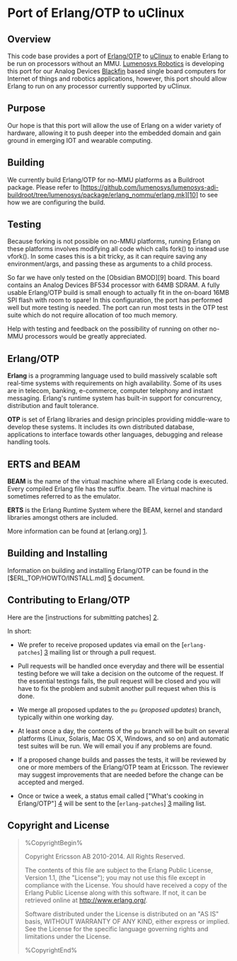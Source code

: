 Port of Erlang/OTP to uClinux
=============================

Overview
--------
This code base provides a port of [Erlang/OTP][1] to [uClinux][6] to enable Erlang to be run on processors without an MMU. [Lumenosys Robotics][7] is developing this port for our Analog Devices [Blackfin][8] based single board computers for Internet of things and robotics applications, however, this port should allow Erlang to run on any processor currently supported by uClinux.

Purpose
-------
Our hope is that this port will allow the use of Erlang on a wider variety of hardware, allowing it to push deeper into the embedded domain and gain ground in emerging IOT and wearable computing.

Building
--------
We currently build Erlang/OTP for no-MMU platforms as a Buildroot package. Please refer to [https://github.com/lumenosys/lumenosys-adi-buildroot/tree/lumenosys/package/erlang_nommu/erlang.mk][10] to see how we are configuring the build. 

Testing
-------
Because forking is not possible on no-MMU platforms, running Erlang on these platforms involves modifying all code which calls fork() to instead use vfork(). In some cases this is a bit tricky, as it can require saving any environment/args, and passing these as arguments to a child process. 

So far we have only tested on the [Obsidian BMOD][9] board. This board contains an Analog Devices BF534 processor with 64MB SDRAM. A fully usable Erlang/OTP build is small enough to actually fit in the on-board 16MB SPI flash with room to spare! In this configuration, the port has performed well but more testing is needed. The port can run most tests in the OTP test suite which do not require allocation of too much memory.

Help with testing and feedback on the possibility of running on other no-MMU processors would be greatly appreciated.

Erlang/OTP
----------

**Erlang** is a programming language used to build massively scalable soft
real-time systems with requirements on high availability. Some of its
uses are in telecom, banking, e-commerce, computer telephony and
instant messaging. Erlang's runtime system has built-in support for
concurrency, distribution and fault tolerance.

**OTP** is set of Erlang libraries and design principles providing
middle-ware to develop these systems. It includes its own distributed
database, applications to interface towards other languages, debugging
and release handling tools.

ERTS and BEAM
-------------
**BEAM** is the name of the virtual machine where all Erlang code is executed.
Every compiled Erlang file has the suffix .beam. The virtual machine
is sometimes referred to as the emulator.

**ERTS** is the Erlang Runtime System where the BEAM, kernel and
standard libraries amongst others are included.

More information can be found at [erlang.org] [1].

Building and Installing
-----------------------

Information on building and installing Erlang/OTP can be found
in the [$ERL_TOP/HOWTO/INSTALL.md] [5] document.

Contributing to Erlang/OTP
--------------------------

Here are the [instructions for submitting patches] [2].

In short:

*   We prefer to receive proposed updates via email on the
    [`erlang-patches`] [3] mailing list or through a pull request.

*   Pull requests will be handled once everyday and there will be 
    essential testing before we will take a decision on the outcome
    of the request. If the essential testings fails, the pull request
    will be closed and you will have to fix the problem and submit another
    pull request when this is done.

*   We merge all proposed updates to the `pu` (*proposed updates*) branch,
    typically within one working day.

*   At least once a day, the contents of the `pu` branch will be built on
    several platforms (Linux, Solaris, Mac OS X, Windows, and so on) and
    automatic test suites will be run. We will email you if any problems are
    found.

*   If a proposed change builds and passes the tests, it will be reviewed
    by one or more members of the Erlang/OTP team at Ericsson. The reviewer
    may suggest improvements that are needed before the change can be accepted
    and merged.

*   Once or twice a week, a status email called ["What's cooking in Erlang/OTP"] [4]
    will be sent to the [`erlang-patches`] [3] mailing list.

Copyright and License
---------------------

> %CopyrightBegin%
>
> Copyright Ericsson AB 2010-2014. All Rights Reserved.
>
> The contents of this file are subject to the Erlang Public License,
> Version 1.1, (the "License"); you may not use this file except in
> compliance with the License. You should have received a copy of the
> Erlang Public License along with this software. If not, it can be
> retrieved online at http://www.erlang.org/.
>
> Software distributed under the License is distributed on an "AS IS"
> basis, WITHOUT WARRANTY OF ANY KIND, either express or implied. See
> the License for the specific language governing rights and limitations
> under the License.
>
> %CopyrightEnd%



   [1]: http://www.erlang.org
   [2]: http://wiki.github.com/erlang/otp/submitting-patches
   [3]: http://www.erlang.org/static/doc/mailinglist.html
   [4]: http://erlang.github.com/otp/
   [5]: HOWTO/INSTALL.md
   [6]: http://uclinux.org
   [7]: https://lumenosys.com
   [8]: http://www.analog.com/en/products/processors-dsp/blackfin.html
   [10]: https://github.com/lumenosys/lumenosys-adi-buildroot/tree/lumenosys/package/erlang_nommu/erlang.mk
